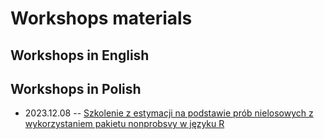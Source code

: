 # Workshops materials 

## Workshops in English

## Workshops in Polish

+ 2023.12.08 -- [Szkolenie z estymacji na podstawie prób nielosowych z wykorzystaniem pakietu nonprobsvy w języku R]()
